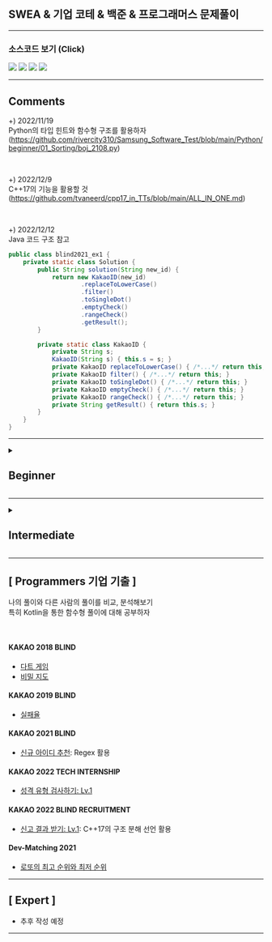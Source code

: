 ## SWEA & 기업 코테 & 백준 & 프로그래머스 문제풀이

---

### 소스코드 보기 (Click)
[<img src="https://img.shields.io/badge/C++-123456?style=flat&logo=Cplusplus&logoColor=white"/>](https://github.com/rivercity310/Samsung_Software_Test/tree/main/Cpp) [<img src="https://img.shields.io/badge/Java-red?style=flat&logo=OpenJDK&logoColor=white"/>](https://github.com/rivercity310/Samsung_Software_Test/tree/main/Java) [<img src="https://img.shields.io/badge/Python-blue?style=flat&logo=Python&logoColor=white"/>](https://github.com/rivercity310/Samsung_Software_Test/tree/main/Python) [<img src="https://img.shields.io/badge/Kotlin-3b5998?style=flat&logo=Kotlin&logoColor=white"/>](https://github.com/rivercity310/software_test/tree/main/Kotlin/src/main/kotlin)

---

## Comments


+) 2022/11/19 <br/>
Python의 타입 힌트와 함수형 구조를 활용하자 
(https://github.com/rivercity310/Samsung_Software_Test/blob/main/Python/beginner/01_Sorting/boj_2108.py)

<br/>

+) 2022/12/9 <br/>
C++17의 기능을 활용할 것 (https://github.com/tvaneerd/cpp17_in_TTs/blob/main/ALL_IN_ONE.md) <br/>

<br/>

+) 2022/12/12 <br/>
Java 코드 구조 참고

```java
public class blind2021_ex1 {
    private static class Solution {
        public String solution(String new_id) {
            return new KakaoID(new_id)
                    .replaceToLowerCase()
                    .filter()
                    .toSingleDot()
                    .emptyCheck()
                    .rangeCheck()
                    .getResult();
        }

        private static class KakaoID {
            private String s;
            KakaoID(String s) { this.s = s; }
            private KakaoID replaceToLowerCase() { /*...*/ return this; }
            private KakaoID filter() { /*...*/ return this; }
            private KakaoID toSingleDot() { /*...*/ return this; }
            private KakaoID emptyCheck() { /*...*/ return this; }
            private KakaoID rangeCheck() { /*...*/ return this; }
            private String getResult() { return this.s; }
        }
    }
}
```

---

<details>
    <summary><h2>Beginner</h2></summary>

### 1. Sorting
- 버블정렬
- 선택정렬 & 응용문제
- 삽입정렬과 셸정렬(삽입정렬의 응용)
- 병합정렬과 퀵정렬
- 계수정렬
- [알고리즘 수업 - 병합 정렬 1](https://www.acmicpc.net/problem/24060)
- [좌표압축](https://www.acmicpc.net/problem/18870)
- [통계학](https://www.acmicpc.net/problem/2108)

<br/><br/>

### 2. Greedy
- 거스름돈 문제
- 카드게임
- 큰 수의 법칙
- 1이 될 때까지
- [회의실 배정](https://www.acmicpc.net/problem/1931)
- [주유소](https://www.acmicpc.net/problem/13305)

<br/><br/>

### 3. Binary Search
- 재귀 or 반복으로 구현된 이진탐색
- lower bound & upper bound
- 부품 찾기
- 떡볶이 떡 자르기
- [랜선 자르기](https://www.acmicpc.net/problem/1654)
- [나무 자르기](https://www.acmicpc.net/problem/2805)
- [공유기 설치](https://www.acmicpc.net/problem/2110)
- [K번째 수](https://www.acmicpc.net/problem/1300)

<br/><br/>

### 4. Graph Search (BFS / DFS)
- 미로탈출 (BFS를 이용한 최단거리 사방탐색 -> 가중치가 1인 경우)
- [미로탐색](https://www.acmicpc.net/problem/2178)
- [알고리즘 수업 - 너비 우선 탐색 2](https://www.acmicpc.net/problem/24445)
- [나이트의 이동](https://www.acmicpc.net/problem/7562)
- [토마토](https://www.acmicpc.net/problem/7576)
- [토마토 3차원](https://www.acmicpc.net/problem/7569)
- [뱀과 사다리 게임](https://www.acmicpc.net/problem/16928)

<br/><br/>

### 5. Shortest Path
- 전보 (다익스트라 기본문제)
- 간단한 플로이드 워셜 알고리즘 구현
- [최소비용 구하기](https://www.acmicpc.net/problem/1916)
- [최단경로](https://www.acmicpc.net/problem/1753)
- [숨바꼭질3](https://www.acmicpc.net/problem/13549)
- [특정한 최단 경로](https://www.acmicpc.net/problem/1504)

<br/><br/>

### 6. Minimum Spanning Tree
- Kruskal 알고리즘으로 MST 구현

<br/><br/>

### 7. Tree
- [트리의 부모 찾기](https://www.acmicpc.net/problem/11725)
- [완전 이진 트리](https://www.acmicpc.net/problem/9934)
- [트리 순회](https://www.acmicpc.net/problem/1991)
- [나무 탈출](https://www.acmicpc.net/problem/15900)
- [전화번호 목록](https://www.acmicpc.net/problem/5052)

<br/><br/>

### 8. Divide & Conquer
- [쿼드트리](https://www.acmicpc.net/problem/1992)
- [색종이 만들기](https://www.acmicpc.net/problem/2630)
- [종이의 개수](https://www.acmicpc.net/problem/1780)
- [곱셈](https://www.acmicpc.net/problem/1629)

<br/><br/>

### 9. Dynamic Programming
- [신나는 함수 실행](https://www.acmicpc.net/problem/9184)
- [파도반 수열](https://www.acmicpc.net/problem/9461)
- [01타일](https://www.acmicpc.net/problem/1904)
- [포도주 시식](https://www.acmicpc.net/problem/2156)
- [연속합](https://www.acmicpc.net/problem/1912) *
- [정수 삼각형](https://www.acmicpc.net/problem/1932)
- [이항 계수2](https://www.acmicpc.net/problem/11051)

<br/><br/>

### 10. Back-Tracking
- [N과 M (1, 2, 3)](https://www.acmicpc.net/problem/15651)
- [N-Queen](https://www.acmicpc.net/problem/9663)
- [스도쿠](https://www.acmicpc.net/problem/2580)
- [연산자 끼워넣기](https://www.acmicpc.net/problem/14888)
- [스타트와 링크](https://www.acmicpc.net/problem/14889)

<br/><br/>

### Others
- [행렬 곱셈](https://www.acmicpc.net/problem/2740)
- [괄호의 값](https://www.acmicpc.net/problem/2504)
- [체스판 다시 칠하기](https://www.acmicpc.net/problem/1018)
- [참외밭](https://www.acmicpc.net/problem/2477)
- [어린 왕자](https://www.acmicpc.net/problem/1004)
- [GCD 합](https://www.acmicpc.net/problem/9613)

</details>


--- 

<details>
<summary><h2>Intermediate</h2></summary>

#### [가운데를 말해요](https://www.acmicpc.net/problem/1655)
- 힙을 이용해서 매번 들어오는 데이터에 대한 중앙값을 구하는 문제

<br/>

#### [운동](https://www.acmicpc.net/problem/1956)
- Floyd-Warshall 알고리즘을 이용해서 사이클을 이루는 최단거리를 구할 수 있다.
- 간단하게 구현 가능하지만 생각치 못한 응용이라 중급자에 추가

<br/>

#### [트리의 지름](https://www.acmicpc.net/problem/1167)
- dfs or dijkstra를 이용해서 트리의 지름을 구해보자
- C++에서는 dfs, Python에서는 dijkstra를 통해 구현해보았다.

<br/>

#### [나머지 합](https://www.acmicpc.net/problem/10986)
- 두 부분합의 차이는 곧 특정 구간의 합이 되므로, 부분합을 M으로 나눈 나머지가 같은 그룹에서 두 부분합 A,B를 뽑으면, 그 두 부분합이 나타내는 연속된 구간의 합(B-A)을 M으로 나눈 나머지는 0

<br/>

#### [행렬 제곱](https://www.acmicpc.net/problem/10830)
- 범위가 지나치게 커서 까다로웠던 분할정복 문제, 단순 분할정복 방법과 dp를 이용한 분할정복 방법으로 풀어보았다.
- C++ 풀이에서는 행렬의 곱셈을 간단하게 나타내기 위해 연산자 오버로딩을 사용하였다.
- 메모할 범위가 너무 크다면 맵을 이용한 dp를 떠올리자

<br/>

#### [미확인 도착지](https://www.acmicpc.net/problem/9370)
- 다익스트라 알고리즘을 이용하여, 특정 간선을 지나간 경우를 탐색
- 출발지 -> 도착지의 최단거리와 출발지 -> 특정간선 -> 도착지의 최단 거리가 같다면, 반드시 특정간선을 지나간다.

<br/>

#### [문제집](https://www.acmicpc.net/problem/1766) *
- 위상정렬에 특정 조건을 추가한 문제
</details>


---

## [ Programmers 기업 기출 ]
나의 풀이와 다른 사람의 풀이를 비교, 분석해보기 <br/>
특히 Kotlin을 통한 함수형 풀이에 대해 공부하자

<br/>

#### KAKAO 2018 BLIND
- [다트 게임](https://school.programmers.co.kr/learn/courses/30/lessons/17682)
- [비밀 지도](https://school.programmers.co.kr/learn/courses/30/lessons/17681)

#### KAKAO 2019 BLIND
- [실패율](https://school.programmers.co.kr/learn/courses/30/lessons/42889?language=kotlin)


#### KAKAO 2021 BLIND
- [신규 아이디 추천](https://school.programmers.co.kr/learn/courses/30/lessons/72410): Regex 활용


#### KAKAO 2022 TECH INTERNSHIP
- [성격 유형 검사하기: Lv.1](https://school.programmers.co.kr/learn/courses/30/lessons/118666)


#### KAKAO 2022 BLIND RECRUITMENT
- [신고 결과 받기: Lv.1](https://school.programmers.co.kr/learn/courses/30/lessons/92334): C++17의 구조 분해 선언 활용


#### Dev-Matching 2021
- [로또의 최고 순위와 최저 순위](https://school.programmers.co.kr/learn/courses/30/lessons/77484)

---

## [ Expert ] 
- 추후 작성 예정


---